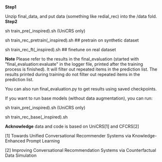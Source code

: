 **Step1**

Unzip final_data, and put data (something like redial_rec) into the /data fold.
**Step2**

sh train_pre(_inspired).sh (UniCRS only)

sh train_rec_pretrain(_inspired).sh ## pretrain on synthetic dataset

sh train_rec_ft(_inspired).sh ## finetune on real dataset

**Note** 
Please refer to the results in the final_evaluation (started with "final_evaluation:evaluate" in the logger file, printed after the training process is finished). It will filter out repeated items in the prediction list. The results printed during training do not filter out repeated items in the prediction list.

You can also run final_evaluation.py to get results using saved checkpoints.

If you want to run base models (without data augmentation), you can run:

sh train_pre(_inspired).sh (UniCRS only)

sh train_rec_base(_inspired).sh

**Acknowledge**
data and code is based on UniCRS[1] and CFCRS[2]

[1] Towards Unified Conversational Recommender Systems via Knowledge-Enhanced Prompt Learning

[2] Improving Conversational Recommendation Systems via Counterfactual Data Simulation